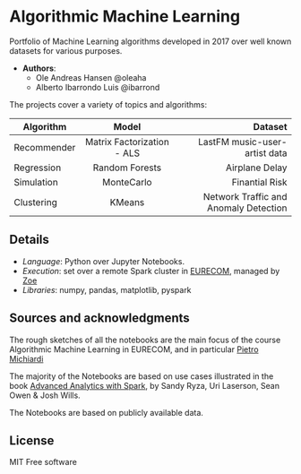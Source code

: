 # Algorithmic Machine Learning
Portfolio of Machine Learning algorithms developed in 2017 over well known datasets for various purposes. 

* **Authors**: 
	* Ole Andreas Hansen @oleaha
	* Alberto Ibarrondo Luis @ibarrond

The projects cover a variety of topics and algorithms:

|  Algorithm  |           Model            |                       Dataset         |
|-------------|:--------------------------:|--------------------------------------:|
| Recommender | Matrix Factorization - ALS | LastFM music-user-artist data         |
| Regression  |       Random Forests       |                Airplane Delay         |
| Simulation  |         MonteCarlo         |                Finantial Risk         |
| Clustering  |       KMeans               | Network Traffic and Anomaly Detection |

## Details
* _Language_: Python over Jupyter Notebooks.
* _Execution_: set over a remote Spark cluster in [EURECOM](http://www.eurecom.fr/fr), managed by [Zoe](http://zoe-analytics.eu/)
* _Libraries_: numpy, pandas, matplotlib, pyspark

## Sources and acknowledgments
The rough sketches of all the notebooks are the main focus of the course Algorithmic Machine Learning in EURECOM, and in particular [Pietro Michiardi](https://github.com/michiard)

The majority of the Notebooks are based on use cases illustrated in the book [Advanced Analytics with Spark](http://shop.oreilly.com/product/0636920035091.do), by Sandy Ryza, Uri Laserson, Sean Owen & Josh Wills.

The Notebooks are based on publicly available data.

## License
MIT Free software

